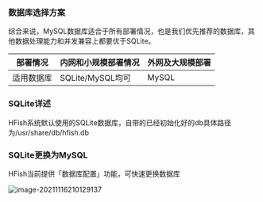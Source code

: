 ### 数据库选择方案

综合来说，MySQL数据库适合于所有部署情况，也是我们优先推荐的数据库，其他数据处理能力和并发兼容上都要优于SQLite。

| 部署情况   | 内网和小规模部署情况 | 外网及大规模部署 |
| ---------- | -------------------- | ---------------- |
| 适用数据库 | SQLite/MySQL均可     | MySQL            |



### SQLite详述

HFish系统默认使用的SQLite数据库，自带的已经初始化好的db具体路径为/usr/share/db/hfish.db



### SQLite更换为MySQL

HFish当前提供「数据库配置」功能，可快速更换数据库

![image-20211116210129137](/images/image-20211116210129137.png)

